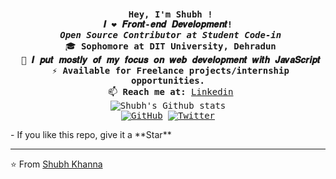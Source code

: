 ​<p align="center">
<samp>
​ **Hey, I'm Shubh !**<br>
​ **𝑰 ❤️ 𝑭𝒓𝒐𝒏𝒕-𝒆𝒏𝒅 𝑫𝒆𝒗𝒆𝒍𝒐𝒑𝒎𝒆𝒏𝒕!**<br>
​ **_Open Source Contributor at Student Code-in_**<br>
​ :mortar_board: **Sophomore at DIT University, Dehradun**<br>
​ :vulcan_salute: **𝑰 𝒑𝒖𝒕 𝒎𝒐𝒔𝒕𝒍𝒚 𝒐𝒇 𝒎𝒚 𝒇𝒐𝒄𝒖𝒔 𝒐𝒏 𝒘𝒆𝒃 𝒅𝒆𝒗𝒆𝒍𝒐𝒑𝒎𝒆𝒏𝒕 𝒘𝒊𝒕𝒉 𝑱𝒂𝒗𝒂𝑺𝒄𝒓𝒊𝒑𝒕**<br>
​ ⚡ **Available for Freelance projects/internship opportunities.**<br>
​ 📫 **Reach me at:** [Linkedin](https://www.linkedin.com/in/shubhkhanna/)<br>
![Shubh's Github stats](https://github-readme-stats.vercel.app/api?username=shubhkhanna&show_icons=true&hide=["stars","issues"]&hide_border=true)<br>
<a href="https://github.com/shubhkhanna"><img alt="GitHub" src="https://img.shields.io/badge/dynamic/json?logo=github&label=GitHub+Followers&labelColor=282c34&color=181717&query=%24.data.totalSubs&url=https%3A%2F%2Fapi.spencerwoo.com%2Fsubstats%2F%3Fsource%3Dgithub%26queryKey%3Dshubhkhanna&longCache=true"/></a> <a href="https://twitter.com/khannashubh04"><img alt="Twitter" src="https://img.shields.io/badge/dynamic/json?logo=twitter&label=Twitter+Followers&labelColor=282c34&color=181717&query=%24.data.totalSubs&url=https%3A%2F%2Fapi.spencerwoo.com%2Fsubstats%2F%3Fsource%3Dtwitter%26queryKey%3Dkhannashubh04&longCache=true"/></a><br>
</samp>

</p>
- If you like this repo, give it a **Star**

---

⭐️ From [Shubh Khanna](https://github.com/shubhkhanna)
